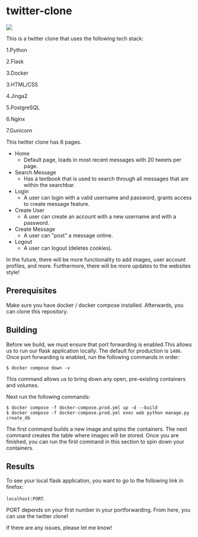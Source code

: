 # twitter-clone
[![](https://github.com/ShadabS05/final_project/workflows/tests/badge.svg)](https://github.com/ShadabS05/final_project/actions?query=workflow%3Atests)


This is a twitter clone that uses the following tech stack:

1.Python

2.Flask

3.Docker

3.HTML/CSS

4.Jinga2

5.PostgreSQL

6.Nginx

7.Gunicorn

This twitter clone has 6 pages.

- Home
    - Default page, loads in most recent messages with 20 tweets per page.
- Search Message
    - Has a textbook that is used to search through all messages that are within the searchbar.
- Login
    - A user can login with a valid username and password, grants access to create message feature.
- Create User
    - A user can create an account with a new username and with a password.
- Create Message
    - A user can "post" a message online.
- Logout
    - A user can logout (deletes cookies).

In the future, there will be more functionality to add images, user account profiles, and more. Furthermore, there will be more updates to the websites style!

## Prerequisites

Make sure you have docker / docker compose installed. Afterwards, you can clone this repository.

## Building

Before we build, we must ensure that port forwarding is enabled.This allows us to run our flask application locally. The default for production is `1486`. Once port forwarding is enabled, run the following commands in order:

```
$ docker compose down -v
```

This command allows us to bring down any open, pre-existing containers and volumes.

Next run the following commands:

```
$ docker compose -f docker-compose.prod.yml up -d --build
$ docker compose -f docker-compose.prod.yml exec web python manage.py create_db
```

The first command builds a new image and spins the containers. The next command creates the table where images will be stored. Once you are finished, you can run the first command in this section to spin down your containers.

## Results

To see your local flask application, you want to go to the following link in firefox:

`localhost:PORT`.

PORT depends on your first number in your portforwarding. From here, you can use the twitter clone!


 If there are any issues, please let me know!
